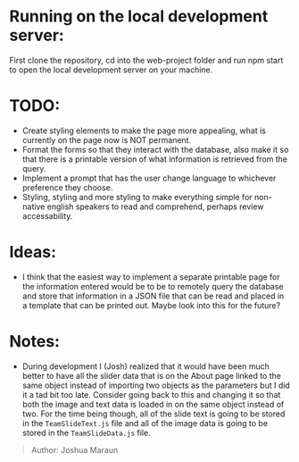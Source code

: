 # Running on the local development server:

First clone the repository, cd into the web-project folder and run npm start
to open the local development server on your machine.

# TODO:

 - Create styling elements to make the page more appealing, what is currently on the page now is NOT permanent.
 - Format the forms so that they interact with the database, also make it so that there is a printable version of what         information is retrieved from the query.
 - Implement a prompt that has the user change language to whichever preference they choose. 
 - Styling, styling and more styling to make everything simple for non-native english speakers to read and comprehend, perhaps review accessability.


# Ideas:

 - I think that the easiest way to implement a separate printable page for the information entered would be to be to remotely query the database and store that information in a JSON file that can be read and placed in a template that can be printed out. Maybe look into this for the future?

# Notes:

 - During development I (Josh) realized that it would have been much better to have all the slider data that is on the About page 
 linked to the same object instead of importing two objects as the parameters but I did it a tad bit too late. Consider going back to this and changing it so that both the image and text data is loaded in on the same object instead of two. For the time being though, all of the slide text is going to be stored in the `TeamSlideText.js` file and all of the image data is going to be stored in the `TeamSlideData.js` file.

> Author: Joshua Maraun 

